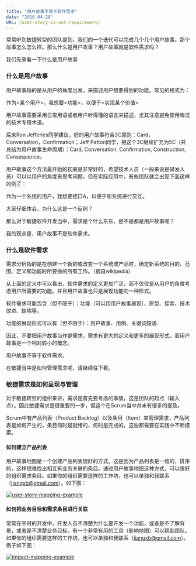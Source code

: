 ```yaml
---
title: "用户故事不等于软件需求"
date: "2016-04-28"
URL: /user-story-is-not-requirement/
---
```


常常听到敏捷转型的团队提到，我们的一个迭代可以完成几个几个用户故事。那个故事怎么怎么样。那么什么是用户故事？用户故事就是软件需求吗？

我们先来看一下什么是用户故事

### 什么是用户故事

用户故事指的是从用户的角度出发，来描述用户想要得到的功能。常见的格式为：

作为<某个用户>，我想要<功能>，以便于<实现某个价值>

用户故事需要采用日常用语或者用户听得懂的语言来描述，尤其注意避免使用晦涩的技术专用术语。

后来Ron Jefferies同学建议，好的用户故事符合3C原则：Card，Conversation，Confirmation；Jeff Patton同学，把这个3C继续扩充为5C（并总结为用户故事生命周期）：Card, Conversation, Confirmation, Construction, Consequence。

用户故事这个方法最开始的初衷是非常好的，希望技术人员（一般来说是研发人员）可以以用户的角度来思考问题。但在实际应用中，有些团队就会出现下面这样的例子：

作为一个系统的用户，我想要接口A，以便于和系统进行交互。

大家仔细体会，为什么这是一个反例？

那么对于敏捷软件开发当中，需求是个什么东东，是不是都是用户故事呢？

我的观点是，用户故事不是软件需求。

### 什么是软件需求

需求分析指的是在创建一个新的或改变一个系统或产品时，确定新系统的目的、范围、定义和功能时所要做的所有工作。（摘自wikipedia）

从上面的定义中可以看出，软件需求的定义更加广泛，而不仅仅是从用户的角度考虑用户所需要的功能。并且用户故事也只是展现功能的一种形式。

软件需求可能包含（但不限于）：功能（可以用用户故事展现）、原型、探索、技术改进、缺陷等。

功能的展现形式可以有（但不限于）：用户故事、用例、关键词短语.

因此，不要把用户故事当作是需求，需求有更大的定义和更多的展现形式。而用户故事是一个相对较小的概念。

用户故事不等于软件需求。

在敏捷当中是如何管理需求呢，请继续往下看。

### 敏捷需求是如何呈现与管理

对于敏捷转型的组织来讲，需求是首先要考虑的事情，这是团队的起点（输入点）。因此敏捷需求是很重要的一步，但这个在Scrum当中并未有很多的提及。

Scrum中有产品列表（Product Backlog）以及条目（Item）来管理需求，产品列表是如何产生的，条目何时是就绪的，何时是完成的。这些都需要在实践中不断摸索。

#### 如何建立产品列表

用户故事地图是一个创建产品列表很好的方式。这是因为产品列表是一维的，排序的，这样很难找出相互有业务关联的条目。通过用户故事地图这种方式，可以很好的组织需求条目。如果你的组织需要这样的工作坊，也可以单独和我联系（jiangxb@gmail.com）。如下图：

[![user-story-mapping-example](/wp-content/uploads/2016/04/user-story-mapping-example.png)](http://bobjiang.com/index.php/2016/04/28/user-story-is-not-requirement/user-story-mapping-example/#main)

#### 如何把业务目标和需求条目进行关联

常常在平时的开发中，开发人员不清楚为什么要开发一个功能，或者是不了解背景，或者是不清楚业务目标。有一个非常有用的工具（影响地图）可以帮助团队。如果你的组织需要这样的工作坊，也可以单独和我联系（jiangxb@gmail.com）。例子如下图：

[![impact-mapping-example](/wp-content/uploads/2016/04/impact-mapping-example.jpg)](http://bobjiang.com/index.php/2016/04/28/user-story-is-not-requirement/impact-mapping-example/#main)
